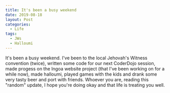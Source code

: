 ```yaml
---
title: It's been a busy weekend
date: 2019-08-18
layout: Post
categories:
  - Life
tags:
  - JWs
  - Halloumi
---
```


It's been a busy weekend. I've been to the local Jehovah's Witness convention (twice), written some code for our next CoderDojo session, made progess on the Ingoa website project (that I've been working on for a while now), made halloumi, played games with the kids and drank some very tasty beer and port with friends. Whoever you are, reading this "random" update, I hope you're doing okay and that life is treating you well.
